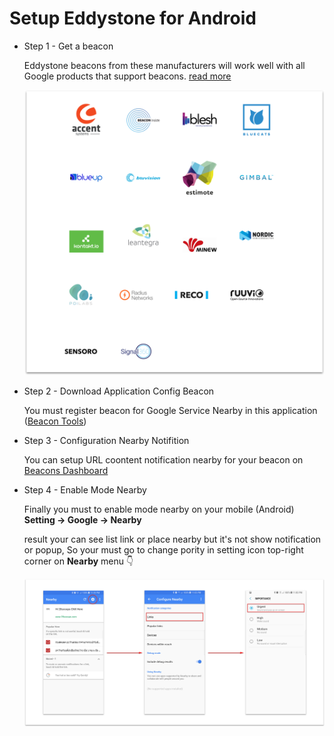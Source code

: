 # Setup Eddystone for Android

- Step 1 - Get a beacon

    Eddystone beacons from these manufacturers will work well with all Google products that support beacons. [read more](https://developers.google.com/beacons/eddystone#beacon_manufacturers)

    ![string](image//product.png)

- Step 2 - Download Application Config Beacon

    You must register beacon for Google Service Nearby in this application
    ([Beacon Tools](https://play.google.com/store/apps/details?id=com.google.android.apps.location.beacon.beacontools))

- Step 3 - Configuration Nearby Notifition

    You can setup URL coontent notification nearby for your beacon on [Beacons Dashboard](https://developers.google.com/beacons/dashboard/)

- Step 4 - Enable Mode Nearby

    Finally you must to enable mode nearby on your mobile (Android) **Setting -> Google -> Nearby**

    result your can see list link or place nearby but it's not show notification or popup, So your must go to change pority in setting icon top-right corner on **Nearby** menu 👇

    ![string](image//step-setting.png)